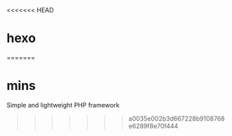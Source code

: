 <<<<<<< HEAD
# hexo
=======
# mins
Simple and lightweight PHP framework
>>>>>>> a0035e002b3d667228b9108768e6289f8e70f444
